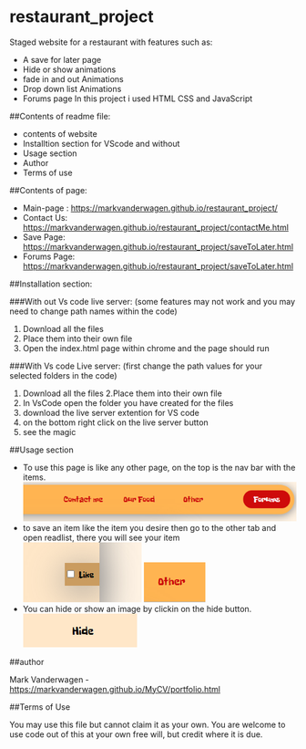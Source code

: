 # restaurant_project

Staged website for a restaurant with features such as:
* A save for later page
* Hide or show animations
* fade in and out Animations
* Drop down list Animations
* Forums page
In this project i used HTML CSS and JavaScript

##Contents of readme file:

* contents of website
* Installtion section for VScode and without
* Usage section
* Author
* Terms of use

##Contents of page:

* Main-page : https://markvanderwagen.github.io/restaurant_project/
* Contact Us: https://markvanderwagen.github.io/restaurant_project/contactMe.html
* Save Page: https://markvanderwagen.github.io/restaurant_project/saveToLater.html
* Forums Page: https://markvanderwagen.github.io/restaurant_project/saveToLater.html

##Installation section:

###With out Vs code live server: (some features may not work and you may need to change path names within the code)
1. Download all the files
2. Place them into their own file
3. Open the index.html page within chrome and the page should run

###With Vs code Live server: (first change the path values for your selected folders in the code)
1. Download all the files
2.Place them into their own file
3. In VsCode open the folder you have created for the files
4. download the live server extention for VS code
5. on the bottom right click on the live server button
6. see the magic

##Usage section

* To use this page is like any other page, on the top is the nav bar with the items.
![](images/nav-bar.PNG)
* to save an item like the item you desire then go to the other tab and open readlist, there you will see your item
![](images/like-button.PNG)
![](images/other-button.PNG)
* You can hide or show an image by clickin on the hide button.
![](images/hide-button.PNG)

##author

Mark Vanderwagen - https://markvanderwagen.github.io/MyCV/portfolio.html

##Terms of Use

You may use this file but cannot claim it as your own. You are welcome to use code out of this at your own free will, but credit where it is due.


